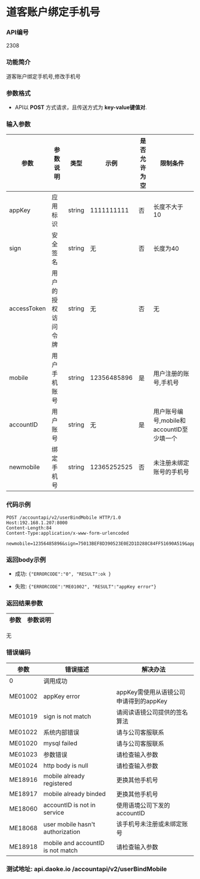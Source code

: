 道客账户绑定手机号
========================

### API编号
2308
### 功能简介
道客账户绑定手机号,修改手机号

### 参数格式

* API以 **POST** 方式请求，且传送方式为 **key-value键值对**.

### 输入参数

 参数           |参数说明                  |  类型       |   示例      | 是否允许为空   |  限制条件
----------------|--------------------------|-------------|-------------|----------------|--------------
 appKey         | 应用标识                 | string      | 1111111111 |  否             | 长度不大于10
 sign           | 安全签名                 | string      | 无         |  否             | 长度为40
 accessToken    | 用户的授权访问令牌       | string      | 无         |  否             | 无
 mobile      | 用户手机账号         		| string      | 12356485896 |  是            | 用户注册的账号,手机号
 accountID    | 用户账号      			| string      |   无       | 是           		| 用户账号编号,mobile和accountID至少填一个
 newmobile    | 绑定手机号       		| string      | 12365252525         |  否       | 未注册未绑定账号的手机号


### 代码示例

    POST /accountapi/v2/userBindMobile HTTP/1.0
    Host:192.168.1.207:8000
    Content-Length:84
    Content-Type:application/x-www-form-urlencoded

    newmobile=12356485896&sign=75013BEF8D390523E0E2D1D288C84FF51690A519&appKey=1111111111&mobile=12365252525&


### 返回body示例

* 成功: `{"ERRORCODE":"0", "RESULT":ok }`

* 失败: `{"ERRORCODE":"ME01002", "RESULT":"appKey error"}`

### 返回结果参数

 参数                       | 参数说明
----------------------------|----------------------
无


### 错误编码

 参数                 | 错误描述               | 解决办法
----------------------|------------------------|------------------------------------
 0                    | 调用成功               | 
 ME01002              | appKey error           | appKey需使用从语镜公司申请得到的appKey
 ME01019              | sign is not match      | 请阅读语镜公司提供的签名算法
 ME01022              | 系统内部错误           | 请与公司客服联系
 ME01020			   | mysql failed           | 请与公司客服联系
 ME01023              | 参数错误               | 请检查输入参数
 ME01024			   | http body is null  | 请检查输入参数
 ME18916              | mobile already registered | 更换其他手机号
 ME18917              | mobile already binded | 更换其他手机号
 ME18060              | accountID is not in service | 使用语境公司下发的accountID
 ME18068              | user mobile hasn't authorization | 该手机号未注册或未绑定账号
 ME18918              | mobile and accountID is not match | 请检查输入参数


### 测试地址: api.daoke.io /accountapi/v2/userBindMobile


